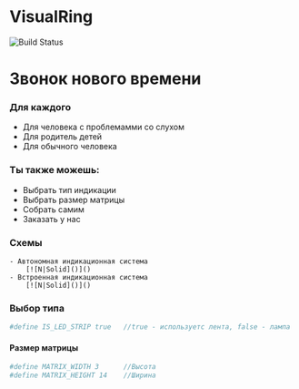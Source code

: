 # VisualRing

![Build Status](https://travis-ci.org/joemccann/dillinger.svg?branch=master)

# Звонок нового времени

### Для каждого

  - Для человека с проблемамми со слухом
  - Для родитель детей
  - Для обычного человека


### Ты также можешь:
  - Выбрать тип индикации
  - Выбрать размер матрицы
  - Собрать самим
  - Заказать у нас

### Схемы
    - Автономная индикационная система
        [![N|Solid]()]()
    - Встроенная индикационная система
        [![N|Solid]()]()
### Выбор типа
```sh
#define IS_LED_STRIP true   //true - используетс лента, false - лампа
```

#### Размер матрицы
```sh
#define MATRIX_WIDTH 3      //Высота
#define MATRIX_HEIGHT 14    //Ширина
```